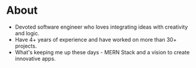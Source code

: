 # About

- Devoted software engineer who loves integrating ideas with creativity and logic.
- Have 4+ years of experience and have worked on more than 30+ projects.
- What's keeping me up these days - MERN Stack and a vision to create innovative apps.
